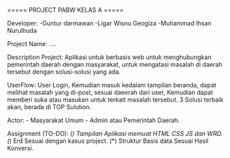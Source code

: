 ===== PROJECT PABW KELAS A =====

Developer:
    -Guntur darmawan
    -Ligar Wisnu Geogiza
    -Muhammad Ihsan Nurulhuda

Project Name: ....

Description Project: 
    Aplikasi untuk berbasis web untuk menghubungkan pemerintah daerah dengan masyarakat,
    untuk mengatasi masalah di daerah tersebut dengan solusi-solusi yang ada.

UserFlow: 
    User Login, Kemudian masuk kedalam tampilan beranda, dapat melihat masalah yang di-post,
    sesuai daeerah dari user, Kemudian dapat memberi suka atau masukan untuk terkait masalah tersebut.
    3 Solusi terbaik akan, berada di TOP Sulution.

Actor: 
    - Masyarakat Umum
    - Admin atau Pemerintah Daerah.

Assignment (TO-DO):
   (*) Tampilan Aplikasi memuat HTML CSS JS dan WRD.
   (*) Erd Sesuai dengan kasus project.
   (*) Struktur Basis data Sesuai Hasil Konversi.

